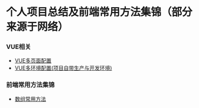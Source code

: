 # 个人项目总结及前端常用方法集锦（部分来源于网络）

### VUE相关
* [VUE多页面配置](./notes-md/vue-family/vue多页面配置.md)
* [VUE多环境配置(项目自带生产与开发环境)](./notes-md/vue-family/vue多环境配置.md)

### 前端常用方法集锦
* [数组常用方法](./notes-md/tools/tools.md)
